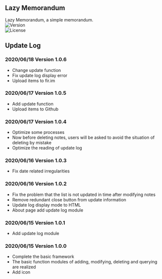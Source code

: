 ## Lazy Memorandum

Lazy Memorandum, a simple memorandum.<br/>
![Version](https://img.shields.io/badge/Version-1.0.6-brightgreen.svg)<br/>
![License](https://img.shields.io/badge/License-GPLv3.0-blue)

## Update Log

### 2020/06/18 Version 1.0.6

* Change update function
* Fix update log display error
* Upload items to fir.im
 
### 2020/06/17 Version 1.0.5

* Add update function
* Upload items to Github

### 2020/06/17 Version 1.0.4

* Optimize some processes
* Now before deleting notes, users will be asked to avoid the situation of deleting by mistake
* Optimize the reading of update log

### 2020/06/16 Version 1.0.3

* Fix date related irregularities

### 2020/06/16 Version 1.0.2

* Fix the problem that the list is not updated in time after modifying notes
* Remove redundant close button from update information
* Update log display mode to HTML
* About page add update log module

### 2020/06/15 Version 1.0.1

* Add update log module

### 2020/06/15 Version 1.0.0
* Complete the basic framework
* The basic function modules of adding, modifying, deleting and querying are realized
* Add icon
